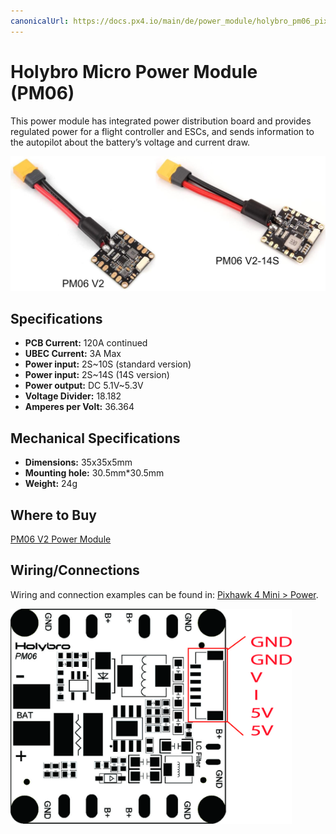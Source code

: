 ```yaml
---
canonicalUrl: https://docs.px4.io/main/de/power_module/holybro_pm06_pixhawk4mini_power_module
---
```


# Holybro Micro Power Module (PM06)

This power module has integrated power distribution board and provides regulated power for a flight controller and ESCs, and sends information to the autopilot about the battery’s voltage and current draw.

![PM06](../../assets/hardware/power_module/holybro_pm06_14s/pm06v2_pm06v2-14s.jpg)


## Specifications

- **PCB Current:** 120A continued
- **UBEC Current:** 3A Max
- **Power input:** 2S~10S (standard version)
- **Power input:** 2S~14S (14S version)
- **Power output:** DC 5.1V~5.3V
- **Voltage Divider:** 18.182
- **Amperes per Volt:** 36.364

## Mechanical Specifications

- **Dimensions:** 35x35x5mm
- **Mounting hole:** 30.5mm*30.5mm
- **Weight:** 24g

## Where to Buy

[PM06 V2 Power Module](https://holybro.com/collections/power-modules-pdbs/products/micro-power-module-pm06-v2)

## Wiring/Connections

Wiring and connection examples can be found in: [Pixhawk 4 Mini > Power](../assembly/quick_start_pixhawk4_mini.md#power).

<img src="../../assets/hardware/power_module/holybro_pm06/pm06_pin_map.jpg" width="450px" title="pm06" />

